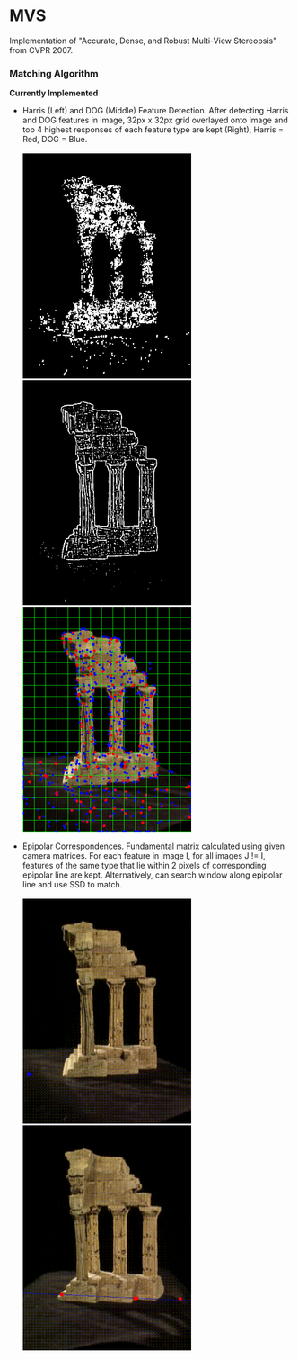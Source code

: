 # MVS

Implementation of "Accurate, Dense, and Robust Multi-View Stereopsis" from CVPR 2007.

### Matching Algorithm
**Currently Implemented** <br>
- Harris (Left) and DOG (Middle) Feature Detection. After detecting Harris and DOG features in image, 32px x 32px grid overlayed onto image and top 4 highest responses of each feature type are kept (Right), Harris = Red, DOG = Blue. <br><br>
<img src=visualizations/temple/harris_features_0.png height=400>&nbsp;&nbsp;&nbsp;
<img src=visualizations/temple/dog_features_0.png height=400>&nbsp;&nbsp;&nbsp;
<img src=visualizations/temple/max_responses_0.png height=400>&nbsp;&nbsp;&nbsp;

- Epipolar Correspondences. Fundamental matrix calculated using given camera matrices. For each feature in image I, for all images J != I, features of the same type that lie within 2 pixels of corresponding epipolar line are kept. Alternatively, can search window along epipolar line and use SSD to match. <br><br>
  <img src=visualizations/temple/epipolar_points.gif height=400>&nbsp;&nbsp;&nbsp;
  <img src=visualizations/temple/epipolar_matching.gif height=400>&nbsp;&nbsp;&nbsp;